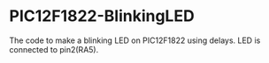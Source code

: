 # PIC12F1822-BlinkingLED
The code to make a blinking LED on PIC12F1822 using delays. LED is connected to pin2(RA5).
